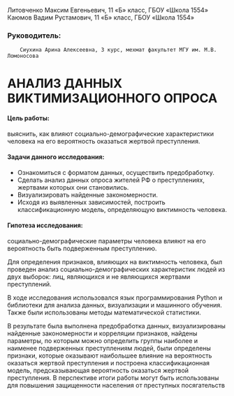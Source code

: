 Литовченко Максим Евгеньевич, 11 «Б» класс, ГБОУ «Школа 1554» 
Каюмов Вадим Рустамович, 11 «Б» класс, ГБОУ «Школа 1554» 

### Руководитель:
        Сиухина Арина Алексеевна, 3 курс, мехмат факультет МГУ им. М.В. Ломоносова 


# АНАЛИЗ ДАННЫХ ВИКТИМИЗАЦИОННОГО ОПРОСА 

#### Цель работы: 
  выяснить, как влияют социально-демографические характеристики человека на его вероятность оказаться жертвой преступления. 

#### Задачи данного исследования: 
- Ознакомиться с форматом данных, осуществить предобработку. 
- Сделать анализ данных опроса жителей РФ о преступлениях, жертвами которых они становились. 
- Визуализировать найденные закономерности. 
- Исходя из выявленных зависимостей, построить классификационную модель, определяющую виктимность человека. 

#### Гипотеза исследования: 
  социально-демографические параметры человека влияют на его вероятность быть подверженным преступлению. 

Для определения признаков, влияющих на виктимность человека, был проведен анализ социально-демографических характеристик людей из двух выборок: лиц, являющихся и не являющихся жертвами преступлений. 

В ходе исследования использовался язык программирования Python и библиотеки для анализа данных, визуализации и машинного обучения. Также были использованы методы математической статистики. 

В результате была выполнена предобработка данных, визуализированы найденные закономерности и корреляции признаков, найдены параметры, по которым можно определить группы наиболее и наименее подверженных преступлениям людей, были определены признаки, которые оказывают наибольшее влияние на вероятность оказаться жертвой преступления и построена классификационная модель, предсказывающая вероятность оказаться жертвой преступления.  В перспективе итоги работы могут быть использованы для повышения защищенности населения от преступных посягательств 
